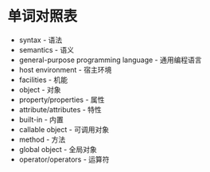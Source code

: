 # 单词对照表

* syntax - 语法
* semantics - 语义
* general-purpose programming language - 通用编程语言
* host environment - 宿主环境
* facilities - 机能
* object - 对象
* property/properties - 属性
* attribute/attributes - 特性
* built-in - 内置
* callable object - 可调用对象
* method - 方法
* global object - 全局对象
* operator/operators - 运算符